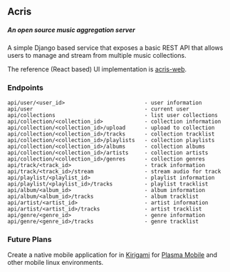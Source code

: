 ## Acris 
##### An open source music aggregation server

A simple Django based service that exposes a basic REST API that allows users to manage and stream from multiple music collections.

The reference (React based) UI implementation is [acris-web](https://github.com/espidev/acris-web).

### Endpoints

```
api/user/<user_id>                         - user information
api/user                                   - current user
api/collections                            - list user collections
api/collection/<collection_id>             - collection information
api/collection/<collection_id>/upload      - upload to collection
api/collection/<collection_id>/tracks      - collection tracklist
api/collection/<collection_id>/playlists   - collection playlists
api/collection/<collection_id>/albums      - collection albums
api/collection/<collection_id>/artists     - collection artists
api/collection/<collection_id>/genres      - collection genres
api/track/<track_id>                       - track information
api/track/<track_id>/stream                - stream audio for track
api/playlist/<playlist_id>                 - playlist information
api/playlist/<playlist_id>/tracks          - playlist tracklist
api/album/<album_id>                       - album information
api/album/<album_id>/tracks                - album tracklist
api/artist/<artist_id>                     - artist information
api/artist/<artist_id>/tracks              - artist tracklist
api/genre/<genre_id>                       - genre information
api/genre/<genre_id>/tracks                - genre tracklist
```

### Future Plans

Create a native mobile application for in [Kirigami](https://invent.kde.org/frameworks/kirigami) for [Plasma Mobile](https://www.plasma-mobile.org/) and other mobile linux environments. 
